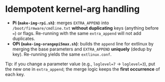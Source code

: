 # Idempotent kernel-arg handling

- **Pi (`make-img-rpi.sh`)**: merges `EXTRA_APPEND` into `/boot/firmware/cmdline.txt` **without duplicating**
  keys (anything before `=`) or flags. Re-running with the same `extra_append` will not add duplicates.
- **OPi (`make-img-orangepi5max.sh`)**: builds the `append` line for extlinux by merging the base parameters
  and `EXTRA_APPEND` **uniquely** (dedup by key). Re-running yields the same `extlinux.conf`.

Tip: if you change a parameter value (e.g., `loglevel=7` → `loglevel=3`), put the new one in `extra_append`;
the merge logic keeps the **first occurrence** of each key.
